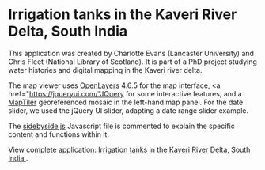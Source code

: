 # Irrigation tanks in the Kaveri River Delta, South India

This application was created by Charlotte Evans (Lancaster University) and Chris Fleet (National Library of Scotland). It is part of a PhD project studying water histories and digital mapping in the Kaveri river delta.

The map viewer uses <a href="http://openlayers.org">OpenLayers</a> 4.6.5 for the map interface, <a href="https://jqueryui.com/"JQuery</a> for some interactive features, and a <a href="https://www.maptiler.com/desktop/">MapTiler</a> georeferenced mosaic in the left-hand map panel. For the date slider, we used the jQuery UI slider, adapting a date range slider example.


The <a href="[https://github.com/NationalLibraryOfScotland/InnesJamaicaJournal/blob/main/scripts/index.js](https://github.com/NationalLibraryOfScotland/Irrigation-Tanks/blob/master/scripts/sidebyside.js)">sidebyside.js</a> Javascript file is commented to explain the specific content and functions within it.

View complete application: <a href="https://geo.nls.uk/maps/irrigation-tanks">Irrigation tanks in the Kaveri River Delta, South India
</a>.
